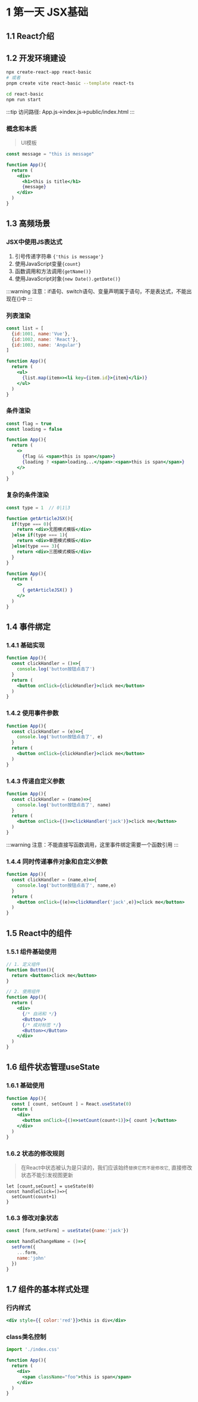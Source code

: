 # 1 第一天 JSX基础

## 1.1 React介绍

## 1.2 开发环境建设

```bash
npx create-react-app react-basic
# 或者
pnpm create vite react-basic --template react-ts

cd react-basic
npm run start
```

:::tip
 访问路径: App.js->index.js->public/index.html
:::

### 概念和本质

> UI模板

```jsx
const message = "this is message"

function App(){
  return (
    <div>
      <h1>this is title</h1>
      {message}
    </div>
  )
}
```

## 1.3 高频场景

### JSX中使用JS表达式

1. 引号传递字符串 `{'this is message'}`
2. 使用JavaScript变量`{count}`
3. 函数调用和方法调用`{getName()}`
4. 使用JavaScript对象`{new Date().getDate()}`

:::warning
注意：if语句、switch语句、变量声明属于语句，不是表达式，不能出现在{}中
:::

### 列表渲染

```jsx
const list = [
  {id:1001, name:'Vue'},
  {id:1002, name: 'React'},
  {id:1003, name: 'Angular'}
]

function App(){
  return (
    <ul>
      {list.map(item=><li key={item.id}>{item}</li>)}
    </ul>
  )
}
```

### 条件渲染

```jsx
const flag = true
const loading = false

function App(){
  return (
    <>
      {flag && <span>this is span</span>}
      {loading ? <span>loading...</span>:<span>this is span</span>}
    </>
  )
}
```

### 复杂的条件渲染

```jsx
const type = 1  // 0|1|3

function getArticleJSX(){
  if(type === 0){
    return <div>无图模式模版</div>
  }else if(type === 1){
    return <div>单图模式模版</div>
  }else(type === 3){
    return <div>三图模式模版</div>
  }
}

function App(){
  return (
    <>
      { getArticleJSX() }
    </>
  )
}
```

## 1.4 事件绑定

### 1.4.1 基础实现

```jsx
function App(){
  const clickHandler = ()=>{
    console.log('button按钮点击了')
  }
  return (
    <button onClick={clickHandler}>click me</button>
  )
}
```

### 1.4.2 使用事件参数

```jsx
function App(){
  const clickHandler = (e)=>{
    console.log('button按钮点击了', e)
  }
  return (
    <button onClick={clickHandler}>click me</button>
  )
}
```

### 1.4.3 传递自定义参数

```jsx
function App(){
  const clickHandler = (name)=>{
    console.log('button按钮点击了', name)
  }
  return (
    <button onClick={()=>clickHandler('jack')}>click me</button>
  )
}
```

:::warning
注意：不能直接写函数调用，这里事件绑定需要一个函数引用
:::

### 1.4.4 同时传递事件对象和自定义参数

```jsx
function App(){
  const clickHandler = (name,e)=>{
    console.log('button按钮点击了', name,e)
  }
  return (
    <button onClick={(e)=>clickHandler('jack',e)}>click me</button>
  )
}
```

## 1.5 React中的组件

### 1.5.1 组件基础使用

```jsx
// 1. 定义组件
function Button(){
  return <button>click me</button>
}

// 2. 使用组件
function App(){
  return (
    <div>
      {/* 自闭和 */}
      <Button/>
      {/* 成对标签 */}
      <Button></Button>
    </div>
  )
}
```

## 1.6 组件状态管理useState

### 1.6.1 基础使用

```jsx
function App(){
  const [ count, setCount ] = React.useState(0)
  return (
    <div>
      <button onClick={()=>setCount(count+1)}>{ count }</button>
    </div>
  )
}
```

### 1.6.2 状态的修改规则

> 在React中状态被认为是只读的，我们应该始终`替换它而不是修改它`, 直接修改状态不能引发视图更新

```tsx
let [count,seCount] = useState(0)
const handleClick=()=>{
  setCount(count+1)
}
```

### 1.6.3 修改对象状态

```jsx
const [form,setForm] = useState({name:'jack'})

const handleChangeName = ()=>{
  setForm({
    ...form,
    name:'john'
  })
}
```

## 1.7 组件的基本样式处理

### 行内样式

```jsx
<div style={{ color:'red'}}>this is div</div>
```

### class类名控制

```jsx
import './index.css'

function App(){
  return (
    <div>
      <span className="foo">this is span</span>
    </div>
  )
}
```
